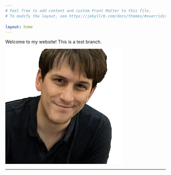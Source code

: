 ```yaml
---
# Feel free to add content and custom Front Matter to this file.
# To modify the layout, see https://jekyllrb.com/docs/themes/#overriding-theme-defaults

layout: home
---
```

Welcome to my website! This is a test branch.

![Photome](https://github.com/DrBenC/drbenc.github.io/blob/main/docs/assets/mugshot.gif?raw=true)

---
